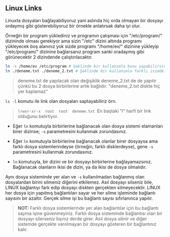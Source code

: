 ## Linux Links

Linuxta dosyaları bağlayabiliyoruz yani aslında hiç orda olmayan bir dosyayı ordaymış gibi gösterebiliyoruz bir örnekle anlatırsak daha iyi olur.

Örneğin bir program yüklediniz ve programın çalışması için "/etc/program/" dizininde olması gerekiyor ama sizin "/etc" dizini altında programı yükleyecek boş alanınız yok sizde programı "/home/ev/" dizinine yükleyip "/etc/program/" dizinine bağlarsanız program sanki oradaymış gibi görünecektir 2 dizindende çalıştırılacaktır.

```bash
ln -s /home/ev /etc/program # Şeklinde bir kullanımla bunu yapabilirsiniz.
ln ./deneme.txt ./deneme_2.txt # Şeklinde bir kullanımla farklı isimde bir bağlantı oluşturabilirsiniz.
```

> deneme.txt de yapılacak olan değişiklik deneme_2.txt de de yapılır çünkü bu 2 dosya birbirlerine artık bağlıdır. "deneme_2.txt diskte hiç yer kaplamaz"

`ls -l` komutu ile link olan dosyaları saptayabiliriz örn.

> `lrwxr-xr-x  root  root  deneme.txt `En baştaki "l" harfi bir link olduğunu belirtiyor.

* Eğer `ln` komutuyla birbirlerine bağlanacak olan dosya sistemi elamanları birer dizinse; `-s` parametresini kullanmak zorundasınız.

* Eğer `ln` komutuyla birbirlerine bağlanacak olanlar birer dosyaysa ama farklı dosya sistemlerindeyse (örneğin, farklı disklerdeyse), gene `-s` parametresini kullanmak zorundasınız.

* `ln` komutuyla, bir dizini ve bir dosyayı birbirlerine bağlayamazsınız. Bağlanacak olanların ikisi de dizin, ya da ikisi de dosya olmalıdır.

	

Aynı dosya sisteminde yer alan ve `-s` kullanılmadan bağlanmış olan dosyalardan birini silmeniz diğerini etkilemez. Asıl dosyayı silseniz bile, LINUX bağlantıyı fark edip dosyayı diskten gerçekten silmeyecektir. LINUX her dosya için yapılmış bağlantıları sayar ve her silme işleminde bağlantı sayısını bir azaltır. Gerçek silme işi bu bağlantı sayısı sıfırlanınca yapılır.

> **NOT:** Farklı dosya sistemlerinde yer alan bağlantılar için bu bağlantı sayma işine güvenmeyiniz. Farklı dosya sisteminde bağlantısı olan bir dosyayı silerseniz bşınız derde girer. Asıl dosya silinir ve diğer sistemde gerçekte varolmayan bir dosyayı gösteren bir bağlantınız kalır.